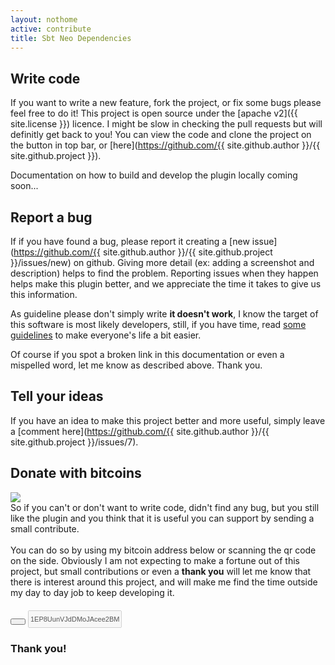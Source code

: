 ```yaml
---
layout: nothome
active: contribute
title: Sbt Neo Dependencies
---
```


## Write code

If you want to write a new feature, fork the project, or fix some bugs please feel free to do it! This project is open source under the 
[apache v2]({{ site.license }}) licence. I might be slow in checking the pull requests but will definitly get back to you! You can view the code and clone the project on the button in top bar, or 
[here](https://github.com/{{ site.github.author }}/{{ site.github.project }}). 

Documentation on how to build and develop the plugin locally coming soon...

## Report a bug

If if you have found a bug, please report it creating a [new issue](https://github.com/{{ site.github.author }}/{{ site.github.project }}/issues/new) on github. Giving more detail (ex: adding a screenshot and description) helps to find the problem. 
Reporting issues when they happen helps make this plugin better, and we appreciate the time it takes to give us this information. 

As guideline please don't simply write <strong>it doesn't work</strong>, I know the target of this software is most likely developers, still, 
if you have time, read [some guidelines](http://www.chiark.greenend.org.uk/~sgtatham/bugs.html) to make everyone's life a bit easier. 

Of course if you spot a broken link in this documentation or even a mispelled word, let me know as described above. Thank you.

## Tell your ideas 

If you have an idea to make this project better and more useful, simply leave a [comment here](https://github.com/{{ site.github.author }}/{{ site.github.project }}/issues/7). 

## Donate with bitcoins

<div class="row">
  <div class="col-md-3">
    <img src="http://blockchain.info/qr?data=1EP8UunVJdDMoJAcee2BMR5ou6qxQEgPcF&amp;size=200" class="img-thumbnail">
    </div>
    <div class="col-md-8">So if you can't or don't want to write code, didn't find any bug, but you still like the plugin and
you think that it is useful you can support by sending a small contribute. <br/><br/> You can do so by using my bitcoin address below or scanning the qr code on the side. Obviously I am not expecting to 
make a fortune out of this project, but small contributions or even a <strong>thank you</strong> will let me know that there is 
interest around this project, and will make me find the time outside my day to day job to keep developing it.

<div class="input-group" style="width: 270px;margin-bottom:10px;margin-top:20px;" >
        <span class="input-group-btn">
        <button class="btn btn-default" type="button" title="Copy public key to clipboard" style="padding: 3px 10px;;"><i class="fa fa-bitcoin"></i></button>
        </span>
<input disabled type="text" class="form-control" style="padding: 4px 2px;font-size: 11px; height: 28px;" value="1EP8UunVJdDMoJAcee2BMR5ou6qxQEgPcF">
</div>

<h3>Thank you!</h3>
</div>


</div>